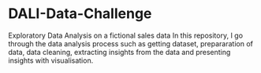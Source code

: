 # DALI-Data-Challenge

Exploratory Data Analysis on a fictional sales data
In this repository, I go through the data analysis process such as getting dataset, prepararation of data, data cleaning, extracting insights from the data and
presenting insights with visualisation.

